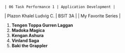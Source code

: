 	| 06 Task Performance 1 | Application Development |
| Plazon Khalel Ludvig C. | BSIT 3A |
| My Favorite Series |
1. **Tengen Toppa Gurren Laggan**
2. **Madoka Magica**
3. **Kengan Ashura**
4. **Vinland Saga**
5. **Baki the Grappler**
